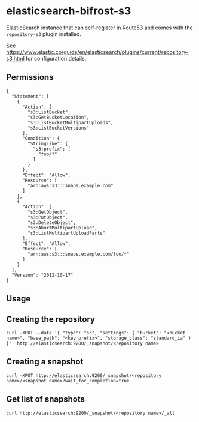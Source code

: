 # elasticsearch-bifrost-s3

ElasticSearch instance that can self-register in Route53 and comes with the `repository-s3` plugin installed.

See https://www.elastic.co/guide/en/elasticsearch/plugins/current/repository-s3.html for configuration details.

## Permissions

```
{
  "Statement": [
    {
      "Action": [
        "s3:ListBucket",
        "s3:GetBucketLocation",
        "s3:ListBucketMultipartUploads",
        "s3:ListBucketVersions"
      ],
      "Condition": {
        "StringLike": {
          "s3:prefix": [
            "foo/*"
          ]
        }
      },
      "Effect": "Allow",
      "Resource": [
        "arn:aws:s3:::snaps.example.com"
      ]
    },
    {
      "Action": [
        "s3:GetObject",
        "s3:PutObject",
        "s3:DeleteObject",
        "s3:AbortMultipartUpload",
        "s3:ListMultipartUploadParts"
      ],
      "Effect": "Allow",
      "Resource": [
        "arn:aws:s3:::snaps.example.com/foo/*"
      ]
    }
  ],
  "Version": "2012-10-17"
}
```

## Usage


## Creating the repository

```
curl -XPUT --data '{ "type": "s3", "settings": { "bucket": "<bucket name>", "base_path": "<key prefix>", "storage_class": "standard_ia" } }'  http://elasticsearch:9200/_snapshot/<repository name>
```

## Creating a snapshot

```
curl -XPUT http://elasticsearch:9200/_snapshot/<repository name>/<snapshot name>?wait_for_completion=true
```

## Get list of snapshots

```
curl http://elasticsearch:9200/_snapshot/<repository name>/_all
```
